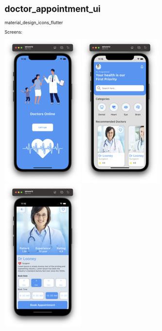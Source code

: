# doctor_appointment_ui

material_design_icons_flutter



Screens: 


<p float="left">
  <img src="1.png" width="250" /> 
  <img src="2.png" width="250" />
  <img src="3.png" width="250" />

  
</p>



